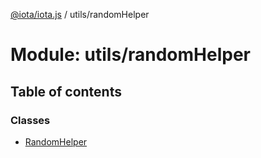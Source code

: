 [@iota/iota.js](../README.md) / utils/randomHelper

# Module: utils/randomHelper

## Table of contents

### Classes

- [RandomHelper](../classes/utils_randomhelper.randomhelper.md)
